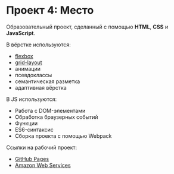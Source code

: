 # Проект 4: Место

Образовательный проект, сделанный с помощью **HTML**, **CSS** и **JavaScript**.

В вёрстке используются:
* [flexbox](https://www.w3schools.com/css/css3_flexbox.asp)
* [grid-layout](https://developer.mozilla.org/en-US/docs/Web/CSS/CSS_Grid_Layout)
* анимации
* псевдоклассы
* семантическая разметка
* адаптивная вёрстка

В JS используются:
* Работа с DOM-элементами
* Обработка браузерных событий
* Функции
* ES6-синтаксис
* Сборка проекта с помощью Webpack

Ссылки на рабочий проект:
- [GitHub Pages](https://hedgehogovich.github.io/mesto/)
- [Amazon Web Services](https://main.dkegi8ozvsdyh.amplifyapp.com)
